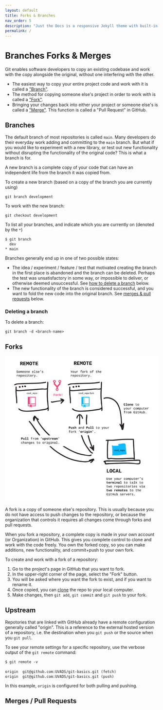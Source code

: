 ```yaml
---
layout: default
title: Forks & Branches
nav_order: 5
description: "Just the Docs is a responsive Jekyll theme with built-in search that is easily customizable and hosted on GitHub Pages."
permalink: /
---
```



# Branches Forks & Merges

Git enables software developers to copy an existing codebase and work with the copy alongside the original, without one interfering with the other. 

- The easiest way to copy your entire project code and work with it is called a ["Branch"](#branches).
- The method for copying someone else's project in order to work with is called a ["Fork"](#forks).
- Bringing your changes back into either your project or someone else's is called a ["Merge"](#merges--pull-requests). This function is called a "Pull Request" in GitHub.

## Branches

The default branch of most repositories is called `main`. Many developers do their everyday work adding and committing to the `main` branch. But what if you would like to experiment with a new library, or test out new functionality without disrupting the functionality of the original code? This is what a branch is for.

A new branch is a complete copy of your code that can have an independent life from the branch it was copied from. 

To create a new branch (based on a copy of the branch you are currently using)
```
git branch development
```
To work with the new branch:
```
git checkout development
```
To list all your branches, and indicate which you are currently on (denoted by the `*`)
```
$ git branch
  dev
* main
```

Branches generally end up in one of two possible states:

- The idea / experiment / feature / test that motivated creating the branch in the first place is abandoned and the branch can be deleted. Perhaps the test was unsatisfactory in some way, or impossible to deliver, or otherwise deemed unsuccessful. See [how to delete a branch](#deleting-a-branch) below.
- The new functionality of the branch is considered successful, and you want to fold the new code into the original branch. See [merges & pull requests](merges--pull-requests) below.

### Deleting a branch

To delete a branch:
```
git branch -d <branch-name>
```

## Forks

<img style="width:600px;align:left;" src="./images/fork-clone-upstream.png">

A fork is a copy of someone else's repository. This is usually because you do not have access to push changes to the repository, or because the organization that controls it requires all changes come through forks and pull requests.

When you fork a repository, a complete copy is made in your own account (or Organization) in GitHub. This gives you complete control to clone and work with the code freely. You own the forked copy, so you can make additions, new functionality, and commit+push to your own fork.

To create and work with a fork of a repository:

1. Go to the project's page in GitHub that you want to fork.
2. In the upper-right corner of the page, select the "Fork" button.
3. You will be asked where you want the fork to exist, and if you want to rename it.
4. Once copied, you can [clone](01-creating-repositories.md#clone) the repo to your local computer.
5. Make changes, then `git add`, `git commit` and `git push` to your fork.

## Upstream

Repotories that are linked with GitHub already have a remote configuration generally called "origin". This is a reference to the external hosted version of a repository, i.e. the destination when you `git push` or the source when you `git pull`.

To see your remote settings for a specific repository, use the verbose output of the `git remote` command:
```
$ git remote -v

origin  git@github.com:UVADS/git-basics.git (fetch)
origin  git@github.com:UVADS/git-basics.git (push)
```
In this example, `origin` is configured for both pulling and pushing.

## Merges / Pull Requests
